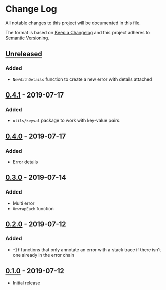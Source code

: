 # Change Log


All notable changes to this project will be documented in this file.

The format is based on [Keep a Changelog](http://keepachangelog.com/en/1.0.0/)
and this project adheres to [Semantic Versioning](http://semver.org/spec/v2.0.0.html).


## [Unreleased]

### Added

- `NewWithDetails` function to create a new error with details attached


## [0.4.1] - 2019-07-17

### Added

- `utils/keyval` package to work with key-value pairs.


## [0.4.0] - 2019-07-17

### Added

- Error details


## [0.3.0] - 2019-07-14

### Added

- Multi error
- `UnwrapEach` function


## [0.2.0] - 2019-07-12

### Added

- `*If` functions that only annotate an error with a stack trace if there isn't one already in the error chain


## [0.1.0] - 2019-07-12

- Initial release


[Unreleased]: https://github.com/emperror/errors/compare/v0.4.1...HEAD
[0.4.1]: https://github.com/emperror/errors/compare/v0.4.0...v0.4.1
[0.4.0]: https://github.com/emperror/errors/compare/v0.3.0...v0.4.0
[0.3.0]: https://github.com/emperror/errors/compare/v0.2.0...v0.3.0
[0.2.0]: https://github.com/emperror/errors/compare/v0.1.0...v0.2.0
[0.1.0]: https://github.com/emperror/errors/compare/v0.0.0...v0.1.0
